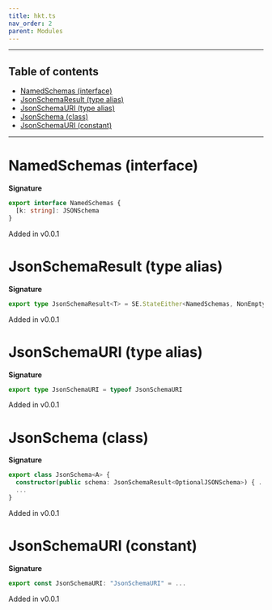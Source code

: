 ```yaml
---
title: hkt.ts
nav_order: 2
parent: Modules
---
```


---

<h2 class="text-delta">Table of contents</h2>

- [NamedSchemas (interface)](#namedschemas-interface)
- [JsonSchemaResult (type alias)](#jsonschemaresult-type-alias)
- [JsonSchemaURI (type alias)](#jsonschemauri-type-alias)
- [JsonSchema (class)](#jsonschema-class)
- [JsonSchemaURI (constant)](#jsonschemauri-constant)

---

# NamedSchemas (interface)

**Signature**

```ts
export interface NamedSchemas {
  [k: string]: JSONSchema
}
```

Added in v0.0.1

# JsonSchemaResult (type alias)

**Signature**

```ts
export type JsonSchemaResult<T> = SE.StateEither<NamedSchemas, NonEmptyArray<JsonSchemaError>, T>
```

Added in v0.0.1

# JsonSchemaURI (type alias)

**Signature**

```ts
export type JsonSchemaURI = typeof JsonSchemaURI
```

Added in v0.0.1

# JsonSchema (class)

**Signature**

```ts
export class JsonSchema<A> {
  constructor(public schema: JsonSchemaResult<OptionalJSONSchema>) { ... }
  ...
}
```

Added in v0.0.1

# JsonSchemaURI (constant)

**Signature**

```ts
export const JsonSchemaURI: "JsonSchemaURI" = ...
```

Added in v0.0.1

